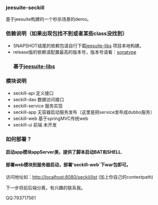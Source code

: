 ### jeesuite-seckill

基于jeesuite构建的一个秒杀场景的demo。

### 依赖说明（如果出现包找不到或者某些class没找到）

*   SNAPSHOT结尾的依赖包请自行下载[jeesuite-libs](http://git.oschina.net/vakinge/jeesuite-libs) 项目本地构建。
*   release版的依赖请配置最高的版本号，版本号请看：[sonatype](https://oss.sonatype.org/content/repositories/releases/com/jeesuite/)
    ### 基于[jeesuite-libs](http://git.oschina.net/vakinge/jeesuite-libs)

### 模块说明

*   seckill-api 定义接口
*   seckill-dao 数据访问接口
*   seckill-service 服务实现
*   seckill-app 无容器启动服务发布（这里是把service发布成dubbo服务）
*   seckill-web 基于springMVC传统web
*   seckill-ui 前端 未开发

### 如何部署？

#### 启动app模块appServer类，提供了脚本启动BAT和SHELL.

#### 部署web模块到服务器启动，部署'seckill-web`下war包即可。

访问地址如：[http://localhost:8080/seckil/list](http://localhost:8080/seckil/list) (加上你自己的contextpath)

下一步将前后端分离，有兴趣的联系我。

QQ:793717561
